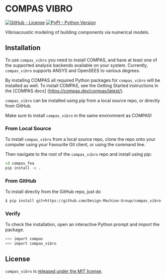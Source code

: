 # COMPAS VIBRO

<!-- ![build](https://github.com/compas-dev/compas/workflows/build/badge.svg) -->
[![GitHub - License](https://img.shields.io/github/license/compas-dev/compas.svg)](https://github.com/Design-Machine-Group/compas_vibro)
[![PyPI - Python Version](https://img.shields.io/pypi/pyversions/COMPAS.svg)](https://github.com/Design-Machine-Group/compas_vibro)
<!-- [![PyPI - Latest Release](https://img.shields.io/pypi/v/COMPAS.svg)](https://pypi.python.org/project/COMPAS) -->
<!-- [![Conda - Latest Release](https://anaconda.org/conda-forge/compas/badges/version.svg)](https://anaconda.org/conda-forge/compas) -->
<!-- [![DOI](https://zenodo.org/badge/104857648.svg)](https://zenodo.org/badge/latestdoi/104857648) -->

Vibroacoustic modeling of building components via numerical models. 

## Installation

To use `compas_vibro` you need to install COMPAS, and have at least one of the supported analysis backends available on your system. Currently, `compas_vibro` supports ANSYS and OpenSEES to various degrees. 

By installing COMPAS all required Python packages for `compas_vibro` will be installed as well. To install COMPAS, see the Getting Started instructions in the [COMPAS docs] (https://compas.dev/compas/latest/).

`compas_vibro` can be installed using pip from a local source repo, or directly from GitHub. 

Make sure to install `compas_vibro` in the same environment as COMPAS!


### From Local Source

To install `compas_vibro` from a local source repo, clone the repo onto your computer using your Favourite Git client, or using the command line.

Then navigate to the root of the `compas_vibro` repo and install using pip:

```bash
cd compas_fea
pip install -e .
```

### From GitHub

To install directly from the GitHub repo, just do
```bash
$ pip install git+https://github.com/Design-Machine-Group/compas_vibro.git#egg=compas_vibro
```

### Verify

To check the installation, open an interactive Python prompt and import the package.

```bash
>>> import compas
>>> import compas_vibro
```

## License

`compas_vibro` is [released under the MIT license](https://compas.dev/compas/latest/license.html).


